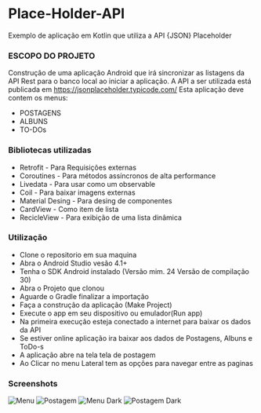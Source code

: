 # Place-Holder-API
Exemplo de aplicação em Kotlin que utiliza a API {JSON} Placeholder

### ESCOPO DO PROJETO ###

Construção de  uma aplicação Android que irá sincronizar as listagens da API Rest para o banco local ao iniciar a aplicação.
A API a ser utilizada está publicada em https://jsonplaceholder.typicode.com/
Esta aplicação deve contem os menus:

* POSTAGENS
* ALBUNS
* TO-DOs

### Bibliotecas utilizadas ###

* Retrofit - Para Requisições externas
* Coroutines - Para métodos assíncronos de alta performance
* Livedata - Para usar como um observable
* Coil - Para baixar imagens externas
* Material Desing - Para desing de componentes
* CardView - Como item de lista 
* RecicleView - Para exibição de uma lista dinâmica

### Utilização ###

* Clone o repositorio em sua maquina
* Abra o Android Studio vesão 4.1+
* Tenha o SDK Android instalado (Versão mim. 24 Versão de compilação 30)
* Abra o Projeto que clonou
* Aguarde o Gradle finalizar a importação
* Faça a construção da aplicação (Make Project)
* Execute o app em seu dispositivo ou emulador(Run app)
* Na primeira execução esteja conectado a internet para baixar os dados da API
* Se estiver online aplicação ira baixar aos dados de Postagens, Albuns e ToDo-s
* A aplicação abre na tela tela de postagem
* Ao Clicar no menu Lateral tem as opções para navegar entre as paginas

### Screenshots ###
![Menu](imagens/menu.png "Menu em modo claro")
![Postagem](imagens/posts.png "Tela de postagens em modo claro")
![Menu Dark](imagens/menu_dark.png "Menu em modo escuro")
![Postagem Dark](imagens/posts_dark.png "Tela de postagens em modo escuro")

